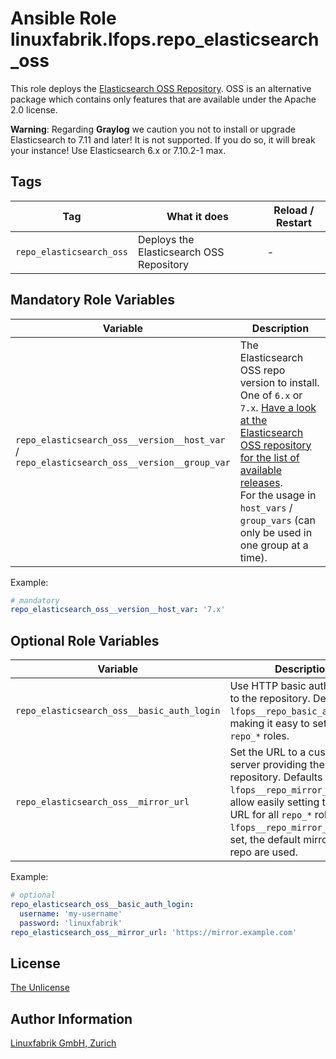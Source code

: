 # Ansible Role linuxfabrik.lfops.repo_elasticsearch_oss

This role deploys the [Elasticsearch OSS Repository](https://www.elastic.co/guide/en/beats/filebeat/current/setup-repositories.html#_yum).
OSS is an alternative package which contains only features that are available under the Apache 2.0 license.

**Warning**: Regarding **Graylog** we caution you not to install or upgrade Elasticsearch to 7.11 and later! It is not supported. If you do so, it will break your instance! Use Elasticsearch 6.x or 7.10.2-1 max.


## Tags

| Tag                 		| What it does                         		| Reload / Restart |
| ---                 		| ------------                         		| ---------------- |
| `repo_elasticsearch_oss` 	| Deploys the Elasticsearch OSS Repository 	| - |


## Mandatory Role Variables

| Variable | Description |
| -------- | ----------- |
| `repo_elasticsearch_oss__version__host_var` / <br> `repo_elasticsearch_oss__version__group_var` | The Elasticsearch OSS repo version to install. One of `6.x` or `7.x`. [Have a look at the Elasticsearch OSS repository for the list of available releases](https://www.elastic.co/downloads/past-releases#elasticsearch-oss).  <br>For the usage in `host_vars` / `group_vars` (can only be used in one group at a time). |

Example:
```yaml
# mandatory
repo_elasticsearch_oss__version__host_var: '7.x'
```

## Optional Role Variables

| Variable | Description | Default Value |
| -------- | ----------- | ------------- |
| `repo_elasticsearch_oss__basic_auth_login` | Use HTTP basic auth to login to the repository. Defaults to `lfops__repo_basic_auth_login`, making it easy to set this for all `repo_*` roles. | `{{ lfops__repo_basic_auth_login \| default("") }}` |
| `repo_elasticsearch_oss__mirror_url` | Set the URL to a custom mirror server providing the repository. Defaults to `lfops__repo_mirror_url` to allow easily setting the same URL for all `repo_*` roles. If `lfops__repo_mirror_url` is not set, the default mirrors of the repo are used. | `'{{ lfops__repo_mirror_url | default("") }}'` |

Example:
```yaml
# optional
repo_elasticsearch_oss__basic_auth_login:
  username: 'my-username'
  password: 'linuxfabrik'
repo_elasticsearch_oss__mirror_url: 'https://mirror.example.com'
```


## License

[The Unlicense](https://unlicense.org/)


## Author Information

[Linuxfabrik GmbH, Zurich](https://www.linuxfabrik.ch)

